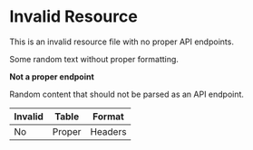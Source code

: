 # Invalid Resource

This is an invalid resource file with no proper API endpoints.

Some random text without proper formatting.

**Not a proper endpoint**

Random content that should not be parsed as an API endpoint.

| Invalid | Table  | Format  |
| ------- | ------ | ------- |
| No      | Proper | Headers |

